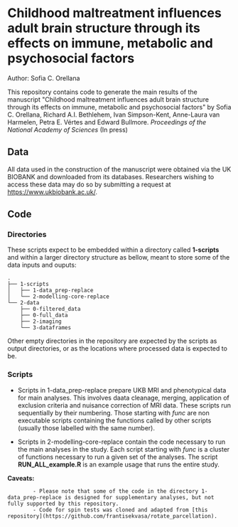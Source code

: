 # Childhood maltreatment influences adult brain structure through its effects on immune, metabolic and psychosocial factors

Author: Sofia C. Orellana

This repository contains code to generate the main results of the manuscript "Childhood maltreatment influences adult brain structure through its effects on immune, metabolic and psychosocial factors" by Sofia C. Orellana, Richard A.I. Bethlehem,  Ivan Simpson-Kent, Anne-Laura van Harmelen,  Petra E. Vértes and Edward Bullmore. *Proceedings of the National Academy of Sciences* (In press)


## Data
All data used in the construction of the manuscript were obtained via the UK BIOBANK and downloaded from its databases. Researchers wishing to access these data may do so by submitting a request at https://www.ukbiobank.ac.uk/.


## Code

### Directories
These scripts expect to be embedded within a directory called **1-scripts** and within a larger directory structure as bellow, meant to store some of the data inputs and ouputs:

```
.
├── 1-scripts
│   ├── 1-data_prep-replace
│   └── 2-modelling-core-replace
└── 2-data
    ├── 0-filtered_data
    ├── 0-full_data
    ├── 2-imaging
    └── 3-dataframes
```

Other empty directories in the repository are expected by the scripts as output directories, or as the locations where processed data is expected to be. 

### Scripts

- Scripts in 1-data_prep-replace prepare UKB MRI and phenotypical data for main analyses. This involves daata cleanage, merging, application of exclusion criteria and nuisance correction of MRI data. These scripts run sequentially by their numbering. Those starting with _func_ are non executable scripts containing the functions called by other scripts (usually those labelled with the same number). 

- Scripts in 2-modelling-core-replace contain the code necessary to run the main analyses in the study. Each script starting with _func_  is a cluster of functions necessary to run a given set of the analyses. The script **RUN_ALL_example.R** is an example usage that runs the entire study.


**Caveats:**

            - Please note that some of the code in the directory 1-data_prep-replace is designed for supplementary analyses, but not fully supported by this repository.  
            - Code for spin tests was cloned and adapted from [this repository](https://github.com/frantisekvasa/rotate_parcellation).


